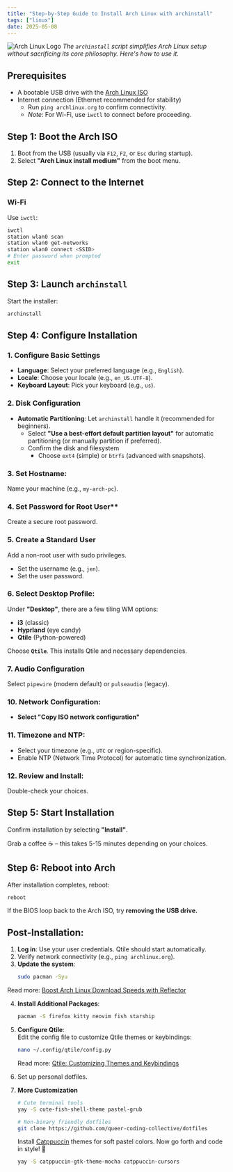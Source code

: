 ```yaml
---
title: "Step-by-Step Guide to Install Arch Linux with archinstall"
tags: ["linux"]
date: 2025-05-08
---
```


![Arch Linux Logo](https://archlinux.org/static/logos/archlinux-logo-dark-90dpi.ebdee92a15b3.png)
*The `archinstall` script simplifies Arch Linux setup without sacrificing its core philosophy. Here's how to use it.*

## **Prerequisites**
- A bootable USB drive with the [Arch Linux ISO](https://archlinux.org/download/)
- Internet connection (Ethernet recommended for stability)
  - Run `ping archlinux.org` to confirm connectivity.  
  - *Note*: For Wi-Fi, use `iwctl` to connect before proceeding.

## **Step 1: Boot the Arch ISO**
1. Boot from the USB (usually via `F12`, `F2`, or `Esc` during startup).
2. Select **"Arch Linux install medium"** from the boot menu.

## **Step 2: Connect to the Internet**

### **Wi-Fi**  
Use `iwctl`:
```bash
iwctl
station wlan0 scan
station wlan0 get-networks
station wlan0 connect <SSID>
# Enter password when prompted
exit
```

## **Step 3: Launch `archinstall`**
Start the installer:
```bash
archinstall
```
## **Step 4: Configure Installation**

### **1. Configure Basic Settings**  
   - **Language**: Select your preferred language (e.g., `English`).  
   - **Locale**: Choose your locale (e.g., `en_US.UTF-8`).  
   - **Keyboard Layout**: Pick your keyboard (e.g., `us`).

### **2. Disk Configuration**  
- **Automatic Partitioning**: Let `archinstall` handle it (recommended for beginners).  
   - Select **"Use a best-effort default partition layout"** for automatic partitioning (or manually partition if preferred).  
   - Confirm the disk and filesystem 
     - Choose `ext4` (simple) or `btrfs` (advanced with snapshots).

### 3. Set Hostname:  
   Name your machine (e.g., `my-arch-pc`).

### 4. Set Password for Root User**  
Create a secure root password.

### **5. Create a Standard User**  
Add a non-root user with sudo privileges.
- Set the username (e.g., `jen`).  
- Set the user password.

### 6. Select Desktop Profile:
Under **"Desktop"**, there are a few tiling WM options:
- **i3** (classic)
- **Hyprland** (eye candy)
- **Qtile** (Python-powered)

Choose **`Qtile`**. This installs Qtile and necessary dependencies.

### 7. Audio Configuration

Select `pipewire` (modern default) or `pulseaudio` (legacy).

### 10. Network Configuration:  
- **Select "Copy ISO network configuration"**

### 11. Timezone and NTP:  

- Select your timezone (e.g., `UTC` or region-specific).  
- Enable NTP (Network Time Protocol) for automatic time synchronization.

### 12.  Review and Install:  
Double-check your choices.  

## **Step 5: Start Installation**
Confirm installation by selecting **"Install"**. 

Grab a coffee ☕ – this takes 5-15 minutes depending on your choices.

## **Step 6: Reboot into Arch**
After installation completes, reboot:
```bash
reboot
```

If the BIOS loop back to the Arch ISO, try **removing the USB drive.**

##  Post-Installation:  

1. **Log in**: Use your user credentials. Qtile should start automatically.  
2. Verify network connectivity (e.g., `ping archlinux.org`).
3. **Update the system**:
   ```bash
   sudo pacman -Syu
   ```
Read more: [Boost Arch Linux Download Speeds with Reflector](./reflector-arch-linux-mirror-optimization)

4. **Install Additional Packages**:  
     ```bash
     pacman -S firefox kitty neovim fish starship
     ```
5. **Configure Qtile**:  
     Edit the config file to customize Qtile themes or keybindings:  
     ```bash
     nano ~/.config/qtile/config.py
     ```
     Read more: [Qtile: Customizing Themes and Keybindings](./qtile-customize-themes-keybindings)
6. Set up personal dotfiles.  

7. **More Customization**
    ```bash
    # Cute terminal tools
    yay -S cute-fish-shell-theme pastel-grub

    # Non-binary friendly dotfiles
    git clone https://github.com/queer-coding-collective/dotfiles
    ```
    Install [Catppuccin](https://github.com/catppuccin) themes for soft pastel colors. Now go forth and code in style! 💅

    ```bash
    yay -S catppuccin-gtk-theme-mocha catppuccin-cursors
    ```
